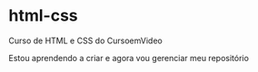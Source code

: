 # html-css

 Curso de HTML e CSS do CursoemVideo

 Estou aprendendo a criar e agora vou gerenciar meu repositório


